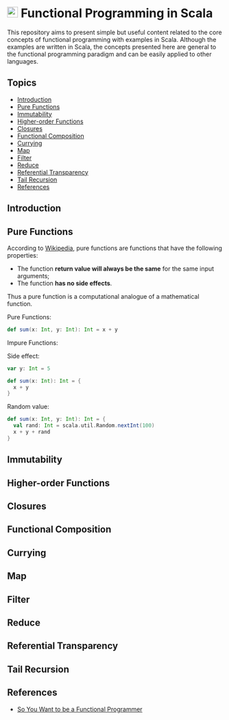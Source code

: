 # <img height=25 src="https://cdn.jsdelivr.net/gh/devicons/devicon/icons/scala/scala-original.svg" /> Functional Programming in Scala

This repository aims to present simple but useful content related to the core concepts of functional programming with examples in Scala.
Although the examples are written in Scala, the concepts presented here are general to the functional programming paradigm and can be easily applied to other languages.

## Topics

- [Introduction](#introduction)
- [Pure Functions](#pure-functions)
- [Immutability](#immutability)
- [Higher-order Functions](#higher-order-functions)
- [Closures](#closures)
- [Functional Composition](#functional-composition)
- [Currying](#currying)
- [Map](#map)
- [Filter](#filter)
- [Reduce](#reduce)
- [Referential Transparency](#referential-transparency)
- [Tail Recursion](#tail-recursion)
- [References](#references)

## Introduction

## Pure Functions

According to [Wikipedia](https://en.wikipedia.org/wiki/Pure_function), pure functions are functions that have the following properties:

- The function **return value will always be the same** for the same input arguments;
- The function **has no side effects**.

Thus a pure function is a computational analogue of a mathematical function.

Pure Functions:

```scala
def sum(x: Int, y: Int): Int = x + y
```

Impure Functions:

Side effect:

```scala
var y: Int = 5

def sum(x: Int): Int = {
  x + y
}
```

Random value:

```scala
def sum(x: Int, y: Int): Int = {
  val rand: Int = scala.util.Random.nextInt(100)
  x + y + rand
}
```

## Immutability

## Higher-order Functions

## Closures

## Functional Composition

## Currying

## Map

## Filter

## Reduce

## Referential Transparency

## Tail Recursion

## References

- [So You Want to be a Functional Programmer](https://cscalfani.medium.com/so-you-want-to-be-a-functional-programmer-part-1-1f15e387e536)
